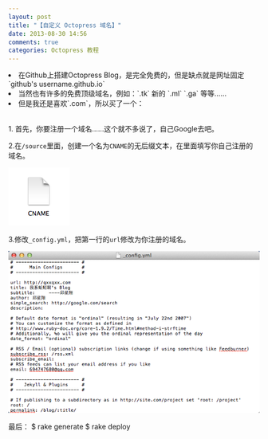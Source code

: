 ```yaml
---
layout: post
title: "【自定义 Octopress 域名】"
date: 2013-08-30 14:56
comments: true
categories: Octopress 教程
---
```

<li>在Github上搭建Octopress Blog，是完全免费的，但是缺点就是网址固定`github's username.github.io`
<li>当然也有许多的免费顶级域名，例如：`.tk` 新的 `.ml` `.ga` 等等……
<li>但是我还是喜欢`.com`，所以买了一个：<http://qxxqxx.com>

<br/>1. 首先，你要注册一个域名……这个就不多说了，自己Google去吧。

2.在`/source`里面，创建一个名为`CNAME`的无后缀文本，在里面填写你自己注册的域名。

![CNAME](/images/octopress-domain-name/1.png)

3.修改`_config.yml`，把第一行的`url`修改为你注册的域名。

![CNAME](/images/octopress-domain-name/2.png)

最后：
    $ rake generate
    $ rake deploy